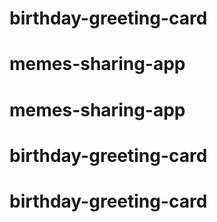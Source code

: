 # birthday-greeting-card
# memes-sharing-app
# memes-sharing-app
# birthday-greeting-card
# birthday-greeting-card
